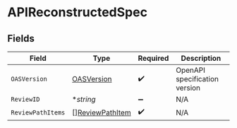 # APIReconstructedSpec


## Fields

| Field                                                     | Type                                                      | Required                                                  | Description                                               |
| --------------------------------------------------------- | --------------------------------------------------------- | --------------------------------------------------------- | --------------------------------------------------------- |
| `OASVersion`                                              | [OASVersion](../../models/shared/oasversion.md)           | :heavy_check_mark:                                        | OpenAPI specification version                             |
| `ReviewID`                                                | **string*                                                 | :heavy_minus_sign:                                        | N/A                                                       |
| `ReviewPathItems`                                         | [][ReviewPathItem](../../models/shared/reviewpathitem.md) | :heavy_check_mark:                                        | N/A                                                       |